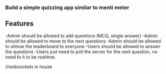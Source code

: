 ### Build a simple quizzing app similar to menti meter

## Features

-Admin should be allowed to add questions (MCQ, single answer)
-Admin should be allowed to move to the next questions
-Admin should be allowed to shhow the leaderboard to everyone
-Users should be allowed to answer the questions
-Users just need to poll the server for the next question, no need fo it to be realtime.

//websockets in house 